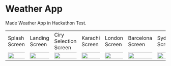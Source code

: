 
# Weather App

Made Weather App in Hackathon Test.
<table>
  <tr>
    <td>Splash Screen</td>
     <td>Landing Screen</td>
     <td>Ciry Selection Screen</td>
     <td>Karachi Screen</td>
     <td>London Screen</td>
     <td>Barcelona Screen</td>
     <td>Sydney Screen</td>
  </tr>
  <tr>
    <td><img src="https://user-images.githubusercontent.com/97390895/178719438-74626e9b-5c17-4529-975b-5d840e317cf5.jpg" width="1000%"></img></td>
    <td><img src="https://user-images.githubusercontent.com/97390895/178719426-6df80236-e075-458d-9ecf-df3fedde7686.jpg" width="1000%"></img></td>
    <td><img src="https://user-images.githubusercontent.com/97390895/178719425-cfd352e0-46bf-4947-9e96-b93c817edd31.jpg" width="1000%"></img></td>
    <td><img src="https://user-images.githubusercontent.com/97390895/178719431-33ef3b22-0b48-4e07-be82-9e8f71cb1d2a.jpg" width="1000%"></img></td>
    <td><img src="https://user-images.githubusercontent.com/97390895/178719434-70dc56b2-24c0-44f6-9d52-9ea83cabde04.jpg" width="1000%"></img></td>
    <td><img src="https://user-images.githubusercontent.com/97390895/178719414-490a5a6e-b35b-47ae-a192-9a81ab55a568.jpg" width="1000%"></img></td>
    <td><img src="https://user-images.githubusercontent.com/97390895/178719429-8d764e92-7c09-488c-969c-8c7c9adbf932.jpg" width="1000%"></img></td>
  </tr>
 </table>
